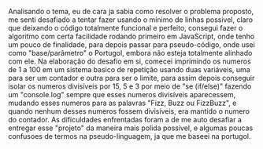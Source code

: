 Analisando o tema, eu de cara ja sabia como resolver o problema proposto, me senti desafiado a tentar fazer usando o mínimo de linhas possivel, claro que deixando o código  totalmente funcional e perfeito, consegui fazer o algoritmo com certa facilidade rodando primeiro em JavaScript, onde tenho um pouco de finalidade, para depois passar para pseudo-código, onde usei como "base/parâmetro" o Portugol, embora não esteja totalmente alinhado com ele.
 Na elaboração do desafio em si, comecei imprimindo os numeros de 1 a 100 em um sistema basico de repetição usando duas variáveis, uma para ser um contador e outra para ser o limite, para assim depois conseguir isolar os numeros divisíveis por 15, 5 e 3 por meio de "se (if/else)" fazendo um "console.log" sempre que esses numeros divisíveis aparecessem, mudando esses numeros para as palavras "Fizz, Buzz ou FizzBuzz", e quando nenhum desses numeros fossem divisíveis, era mantido o numero do contador.
 As dificuldades enfrentadas foram a de me auto desafiar a entregar esse "projeto" da maneira mais polida possivel, e algumas poucas confusoes de termos na pseudo-linguagem, ja que me baseei na portugol.
